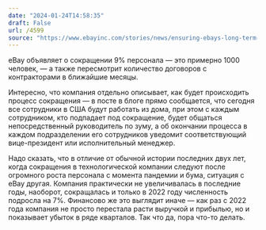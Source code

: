```yaml
---
date: "2024-01-24T14:58:35"
draft: False
url: /4599
source: "https://www.ebayinc.com/stories/news/ensuring-ebays-long-term-success/"
---
```


eBay объявляет о сокращении 9% персонала — это примерно 1000 человек, — а также пересмотрит количество договоров с контракторами в ближайшие месяцы.

Интересно, что компания отдельно описывает, как будет происходить процесс сокращения — в посте в блоге прямо сообщается, что сегодня все сотрудники в США будут работать из дома, при этом с каждым сотрудником, кто подпадает под сокращение, будет общаться непосредственный руководитель по зуму, а об окончании процесса в каждом подразделении его сотрудников уведомит соответствующий вице-президент или исполнительный менеджер.

Надо сказать, что в отличие от обычной истории последних двух лет, когда сокращения в технологической компании следуют после огромного роста персонала с момента пандемии и бума, ситуация с eBay другая. Компания практически не увеличивалась в последние годы, наоборот, сокращалась и только в 2022 году численность подросла на 7%. Финансово же это выглядит иначе — как раз с 2022 года компания не просто перестала расти выручкой и прибылью, но и показывает убыток в ряде кварталов. Так что да, пора что-то делать.
